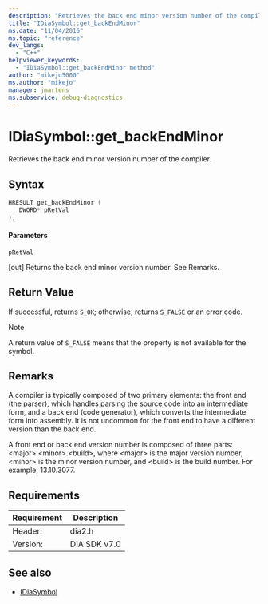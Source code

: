 ```yaml
---
description: "Retrieves the back end minor version number of the compiler."
title: "IDiaSymbol::get_backEndMinor"
ms.date: "11/04/2016"
ms.topic: "reference"
dev_langs:
  - "C++"
helpviewer_keywords:
  - "IDiaSymbol::get_backEndMinor method"
author: "mikejo5000"
ms.author: "mikejo"
manager: jmartens
ms.subservice: debug-diagnostics
---
```

# IDiaSymbol::get_backEndMinor

Retrieves the back end minor version number of the compiler.

## Syntax

```C++
HRESULT get_backEndMinor ( 
   DWORD* pRetVal
);
```

#### Parameters
 `pRetVal`

[out] Returns the back end minor version number. See Remarks.

## Return Value
 If successful, returns `S_OK`; otherwise, returns `S_FALSE` or an error code.

> [!NOTE]
> A return value of `S_FALSE` means that the property is not available for the symbol.

## Remarks
 A compiler is typically composed of two primary elements: the front end (the parser), which handles parsing the source code into an intermediate form, and a back end (code generator), which converts the intermediate form into assembly. It is not uncommon for the front end to have a different version than the back end.

 A front end or back end version number is composed of three parts: \<major>.\<minor>.\<build>, where \<major> is the major version number, \<minor> is the minor version number, and \<build> is the build number. For example, 13.10.3077.

## Requirements

|Requirement|Description|
|-----------------|-----------------|
|Header:|dia2.h|
|Version:|DIA SDK v7.0|

## See also
- [IDiaSymbol](../../debugger/debug-interface-access/idiasymbol.md)
